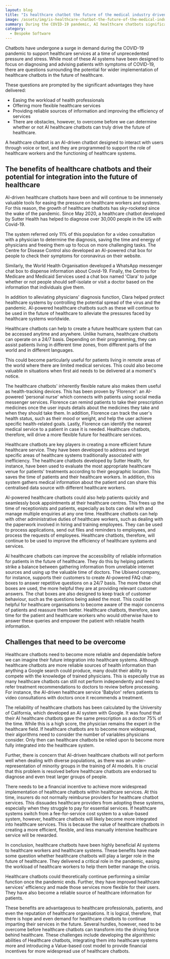 ```yaml
---
layout: blog
title: "Is healthcare chatbot the future of the medical industry driven by AI?"
image: /assets/img/is-healthcare-chatbot-the-future-of-the-medical-industry-driven-by-ai.jpg
summary: During the COVID-19 pandemic, AI healthcare chatbots significantly eased healthcare workloads, offering flexibility, efficiency, and reliable information, with potential for broader future integration in healthcare systems.
category:
  - Bespoke Software
---
```


Chatbots have undergone a surge in demand during the COVID-19 pandemic to support healthcare services at a time of unprecedented pressure and stress. While most of these AI systems have been designed to focus on diagnosing and advising patients with symptoms of COVID-19, there are questions surrounding the potential for wider implementation of healthcare chatbots in the future of healthcare.

These questions are prompted by the significant advantages they have delivered:
- Easing the workload of health professionals
- Offering more flexible healthcare services
- Providing reliable sources of information and improving the efficiency of services
- There are obstacles, however, to overcome before we can determine whether or not AI healthcare chatbots can truly drive the future of healthcare.

A healthcare chatbot is an AI-driven chatbot designed to interact with users through voice or text, and they are programmed to support the role of healthcare workers and the functioning of healthcare systems.

## The benefits of healthcare chatbots and their potential for integration into the future of healthcare
AI-driven healthcare chatbots have been and will continue to be immensely valuable tools for easing the pressure on healthcare workers and systems. For this reason, the growth of healthcare chatbots has sky-rocketed since the wake of the pandemic. Since May 2020, a healthcare chatbot developed by Sutter Health has helped to diagnose over 30,000 people in the US with Covid-19.

The system referred only 11% of this population for a video consultation with a physician to determine the diagnosis, saving the time and energy of physicians and freeing them up to focus on more challenging tasks. The Centre for Disease Control also developed an AI-powered chat box for people to check their symptoms for coronavirus on their website.

Similarly, the World Health Organisation developed a WhatsApp messenger chat box to dispense information about Covid-19. Finally, the Centres for Medicare and Medicaid Services used a chat box named 'Clara' to judge whether or not people should self-isolate or visit a doctor based on the information that individuals give them.

In addition to alleviating physicians' diagnosis function, Clara helped protect healthcare systems by controlling the potential spread of the virus and the pandemic. AI-powered healthcare chatbots such as these will continue to be used in the future of healthcare to alleviate the pressures faced by healthcare systems worldwide.

Healthcare chatbots can help to create a future healthcare system that can be accessed anytime and anywhere. Unlike humans, healthcare chatbots can operate on a 24/7 basis. Depending on their programming, they can assist patients living in different time zones, from different parts of the world and in different languages.

This could become particularly useful for patients living in remote areas of the world where there are limited medical services. This could also become valuable in situations when first aid needs to be delivered at a moment's notice.

The healthcare chatbots' inherently flexible nature also makes them useful as health-tracking devices. This has been proven by 'Florence': an AI-powered 'personal nurse' which connects with patients using social media messenger services. Florence can remind patients to take their prescription medicines once the user inputs details about the medicines they take and when they should take them. In addition, Florence can track the user's health status, such as their mood or weight, and help the user achieve specific health-related goals. Lastly, Florence can identify the nearest medical service to a patient in case it is needed. Healthcare chatbots, therefore, will drive a more flexible future for healthcare services.

Healthcare chatbots are key players in creating a more efficient future healthcare service. They have been developed to address and target specific areas of healthcare systems traditionally associated with inefficiency. The healthcare chatbots developed by Sutter Health, for instance, have been used to evaluate the most appropriate healthcare venue for patients' treatments according to their geographic location. This saves the time of patients and their healthcare workers. In addition, this system gathers medical information about the patient and can share this centralised data source with different healthcare workers.

AI-powered healthcare chatbots could also help patients quickly and seamlessly book appointments at their healthcare centres. This frees up the time of receptionists and patients, especially as bots can deal with and manage multiple enquiries at any one time. Healthcare chatbots can help with other administrative duties of healthcare workers, such as dealing with the paperwork involved in hiring and training employees. They can be used to process applications, send out files and reminders to employees, and process the requests of employees. Healthcare chatbots, therefore, will continue to be used to improve the efficiency of healthcare systems and services.

AI healthcare chatbots can improve the accessibility of reliable information for patients in the future of healthcare. They do this by helping patients strike a balance between gathering information from unreliable internet sources and using up the valuable time of doctors. The Ubisend company, for instance, supports their customers to create AI-powered FAQ chat-boxes to answer repetitive questions on a 24/7 basis. The more these chat boxes are used, the more helpful they are at providing relevant customer answers. The chat boxes are also designed to keep track of customer behaviour, such as the questions being asked the most. This could be helpful for healthcare organisations to become aware of the major concerns of patients and reassure them better. Healthcare chatbots, therefore, save time for the patient and healthcare workers who would otherwise have to answer these queries and empower the patient with reliable health information.

## Challenges that need to be overcome
Healthcare chatbots need to become more reliable and dependable before we can imagine their future integration into healthcare systems. Although healthcare chatbots are more reliable sources of health information than anything a Google search could produce, many doubt their ability to compete with the knowledge of trained physicians. This is especially true as many healthcare chatbots can still not perform independently and need to refer treatment recommendations to doctors to review before processing. For instance, the AI-driven healthcare service 'Babylon' refers patients to video consultations with doctors once it recommends a treatment.

The reliability of healthcare chatbots has been calculated by the University of California, which developed an AI system with Google. It was found that their AI healthcare chatbots gave the same prescription as a doctor 75% of the time. While this is a high score, the physician remains the expert in the healthcare field. If healthcare chatbots are to become more widespread, their algorithms need to consider the number of variables physicians consider. Only then can healthcare chatbots be relied upon to become more fully integrated into the healthcare system.

Further, there is concern that AI-driven healthcare chatbots will not perform well when dealing with diverse populations, as there was an under-representation of minority groups in the training of AI models. It is crucial that this problem is resolved before healthcare chatbots are endorsed to diagnose and even treat larger groups of people.

There needs to be a financial incentive to achieve more widespread implementation of healthcare chatbots within healthcare services. At this time, insurers do not normally reimburse providers for healthcare chatbot services. This dissuades healthcare providers from adopting these systems, especially when they struggle to pay for essential services. If healthcare systems switch from a fee-for-service cost system to a value-based system, however, healthcare chatbots will likely become more integrated into healthcare services. This is because the value of healthcare chatbots in creating a more efficient, flexible, and less manually intensive healthcare service will be rewarded.

In conclusion, healthcare chatbots have been highly beneficial AI systems to healthcare workers and healthcare systems. These benefits have made some question whether healthcare chatbots will play a larger role in the future of healthcare. They delivered a critical role in the pandemic, easing the workload of healthcare workers to help them better manage the crisis.

Healthcare chatbots could theoretically continue performing a similar function once the pandemic ends. Further, they have improved healthcare services' efficiency and made those services more flexible for their users. They have also become a reliable source of healthcare information for patients.

These benefits are advantageous to healthcare professionals, patients, and even the reputation of healthcare organisations. It is logical, therefore, that there is hope and even demand for healthcare chatbots to continue imparting their services in the future. Several hurdles, however, need to be overcome before healthcare chatbots can transform into the driving force behind healthcare. These challenges include developing the algorithmic abilities of Healthcare chatbots, integrating them into healthcare systems more and introducing a Value-based cost model to provide financial incentives for more widespread use of healthcare chatbots.
